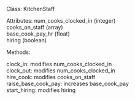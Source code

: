 Class: KitchenStaff  

Attributes:
num_cooks_clocked_in (integer)  
cooks_on_staff (array)  
base_cook_pay_hr (float)  
hiring (boolean)  


Methods:  

clock_in: modifies num_cooks_clocked_in  
clock_out: modifies num_cooks_clocked_in  
hire_cook: modifies cooks_on_staff  
raise_base_cook_pay: increases base_cook_pay  
start_hiring: modifies hiring
